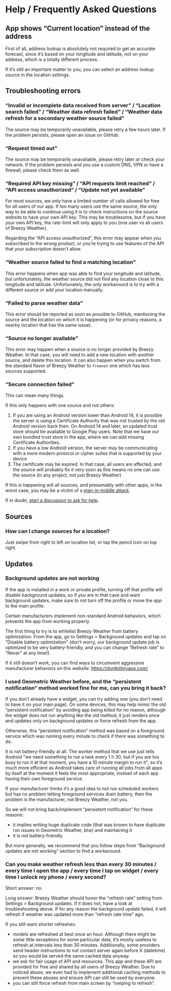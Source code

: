 # Help / Frequently Asked Questions

## App shows “Current location” instead of the address

First of all, address lookup is absolutely not required to get an accurate forecast, since it’s based on your longitude and latitude, not on your address, which is a totally different process.

If it’s still an important matter to you, you can select an address lookup source in the location settings.


## Troubleshooting errors

### “Invalid or incomplete data received from server” / “Location search failed” / “Weather data refresh failed” / “Weather data refresh for a secondary weather source failed”

The source may be temporarily unavailable, please retry a few hours later. If the problem persists, please open an issue on GitHub.


### “Request timed out”

The source may be temporarily unavailable, please retry later or check your network. If the problem persists and you use a custom DNS, VPN or have a firewall, please check them as well.


### “Required API key missing” / “API requests limit reached” / “API access unauthorized” / “Update not yet available”

For most sources, we only have a limited number of calls allowed for free for all users of our app. If too many users use the same source, the only way to be able to continue using it is to check instructions on the source website to have your own API key. This may be troublesome, but if you have your own API key, the rate-limit will only apply to you (one user vs all users of Breezy Weather).

Regarding the “API access unauthorized”, this error may appear when you subscribed to the wrong product, or you’re trying to use features of the API that your subscription doesn’t allow.


### “Weather source failed to find a matching location”

This error happens when app was able to find your longitude and latitude, but unfortunately, the weather source did not find any location close to this longitude and latitude. Unfortunately, the only workaround is to try with a different source or add your location manually.


### “Failed to parse weather data”

This error should be reported as soon as possible to GitHub, mentioning the source and the location on which it is happening (or for privacy reasons, a nearby location that has the same issue).


### “Source no longer available”

This error may happen when a source is no longer provided by Breezy Weather. In that case, you will need to add a new location with another source, and delete this location. It can also happen when you switch from the standard flavor of Breezy Weather to `freenet` one which has less sources supported.

### “Secure connection failed”

This can mean many things.

If this only happens with one source and not others:
1) If you are using an Android version lower than Android 14, it is possible the server is using a Certificate Authority that was not trusted by the old Android version back then. On Android 14 and later, an updated trust store should be available to Google Play users. Note that we have our own bundled trust store in the app, where we can add missing Certificate Authorities.
2) If you have a low Android version, the server may be communicating with a more modern protocol or cipher suites that is supported by your device
3) The certificate may be expired. In that case, all users are affected, and the source will probably fix it very soon as this means no one can use the source (in any project, not just Breezy Weather)

If this is happening will all sources, and presumably with other apps, in the worst case, you may be a victim of a [man-in-middle attack](https://en.wikipedia.org/wiki/Man-in-the-middle_attack).

If in doubt, [start a discussion to ask for help](https://github.com/breezy-weather/breezy-weather/discussions/new?category=general).



## Sources

### How can I change sources for a location?

Just swipe from right to left on location list, or tap the pencil icon on top right.


## Updates

### Background updates are not working

If the app is installed in a work or private profile, turning off that profile will disable background updates, so if you are in that case and want background updates, make sure to not turn off the profile or move the app to the main profile.

Certain manufacturers implement non-standard Android behaviors, which prevents the app from working properly.

The first thing to try is to whitelist Breezy Weather from battery optimization. From the app, go to Settings > Background updates and tap on “Disable battery optimization” (don’t worry, our background update job is optimized to be very battery-friendly, and you can change “Refresh rate” to “Never” at any time!).

If it still doesn’t work, you can find ways to circumvent aggressive manufacturer behaviors on this website: https://dontkillmyapp.com/


### I used Geometric Weather before, and the “persistent notification” method worked fine for me, can you bring it back?

If you don’t already have a widget, you can try adding one (you don’t need to have it on your main page). On some devices, this may help mimic the old “persistent notification” by avoiding app being killed for no reason, although the widget does not run anything like the old method, it just renders once and updates only on background updates or force refresh from the app.

Otherwise, this “persistent notification” method was based on a foreground service which was running every minute to check if there was something to do.

It is not battery-friendly at all. The worker method that we use just tells Android "we need something to run a task every 1 h 30, but if you are too busy to run it at that moment, you have a 10 minute margin to run it", so it’s much more efficient as Android takes care of running all jobs from all apps by itself at the moment it feels the most appropriate, instead of each app having their own foreground service.

If your manufacturer thinks it’s a good idea to not run scheduled workers but has no problem letting foreground services drain battery, then the problem is the manufacturer, not Breezy Weather, not you.

So we will not bring back/implement “persistent notification” for these reasons:
- it implies writing huge duplicate code (that was known to have duplicate run issues in Geometric Weather, btw) and maintaining it
- it is not battery-friendly

But more generally, we recommend that you follow steps from “Background updates are not working” section to find a workaround.


### Can you make weather refresh less than every 30 minutes / every time I open the app / every time I tap on widget / every time I unlock my phone / every second?

Short answer: no.

Long answer:
Breezy Weather should honor the “refresh rate” setting from Settings > Background updates. If it does not, have a look at troubleshooting above.
If for any reason the background update failed, it will refresh if weather was updated more than “refresh rate time” ago.

If you still want shorter refreshes:
- models are refreshed at best once an hour. Although there might be some little exceptions for some particular data, it’s mostly useless to refresh at intervals less than 30 minutes. Additionally, some providers send header instructions to not contact server again before X (datetime) so you would be served the same cached data anyway.
- we ask for fair usage of API and resources. This app and these API are provided for free and shared by all users of Breezy Weather. Due to noticed abuse, we even had to implement additional caching methods to prevent these abuses and ensure API can still be used by everyone.
- you can still force refresh from main screen by “swiping to refresh”.
